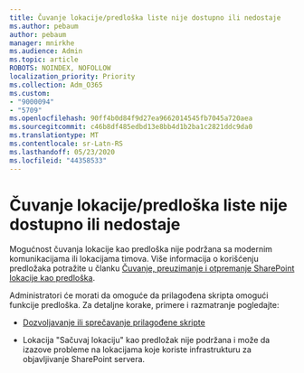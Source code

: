```yaml
---
title: Čuvanje lokacije/predloška liste nije dostupno ili nedostaje
ms.author: pebaum
author: pebaum
manager: mnirkhe
ms.audience: Admin
ms.topic: article
ROBOTS: NOINDEX, NOFOLLOW
localization_priority: Priority
ms.collection: Adm_O365
ms.custom:
- "9000094"
- "5709"
ms.openlocfilehash: 90ff4b0d84f9d27ea9662014545fb7045a720aea
ms.sourcegitcommit: c46b8df485edbd13e8bb4d1b2ba1c2821ddc9da0
ms.translationtype: MT
ms.contentlocale: sr-Latn-RS
ms.lasthandoff: 05/23/2020
ms.locfileid: "44358533"
---
```

# <a name="save-sitelist-template-button-not-available-or-missing"></a>Čuvanje lokacije/predloška liste nije dostupno ili nedostaje

Mogućnost čuvanja lokacije kao predloška nije podržana sa modernim komunikacijama ili lokacijama timova. Više informacija o korišćenju predložaka potražite u članku [Čuvanje, preuzimanje i otpremanje SharePoint lokacije kao predloška](https://docs.microsoft.com/sharepoint/dev/general-development/save-download-and-upload-a-sharepoint-site-as-a-template).

Administratori će morati da omoguće da prilagođena skripta omogući funkcije predloška. Za detaljne korake, primere i razmatranje pogledajte:

- [Dozvoljavanje ili sprečavanje prilagođene skripte](https://docs.microsoft.com/sharepoint/allow-or-prevent-custom-script)

- Lokacija "Sačuvaj lokaciju" kao predložak nije podržana i može da izazove probleme na lokacijama koje koriste infrastrukturu za objavljivanje SharePoint servera.


